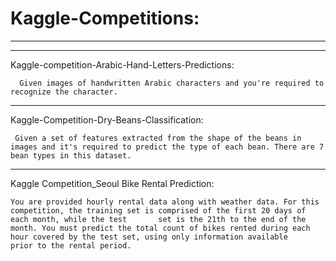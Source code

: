 # Kaggle-Competitions:
------------------------
------------------------

  Kaggle-competition-Arabic-Hand-Letters-Predictions:
  
      Given images of handwritten Arabic characters and you're required to recognize the character.
  ------------------------------------------------------------------------------------------------------------------------------------------------------
 Kaggle-Competition-Dry-Beans-Classification:
 
     Given a set of features extracted from the shape of the beans in images and it's required to predict the type of each bean. There are 7 bean types in this dataset.
 --------------------------------------------------------------------------------------------------------------------------------------------------------
 Kaggle Competition_Seoul Bike Rental Prediction:
 
    You are provided hourly rental data along with weather data. For this competition, the training set is comprised of the first 20 days of each month, while the test       set is the 21th to the end of the month. You must predict the total count of bikes rented during each hour covered by the test set, using only information available     prior to the rental period.
